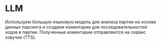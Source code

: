 # LLM

Используем большую языковую модель для анализа партии на основе данных парсинга
и создаем коментарии для последовательностей ходов в партии.
Полученные коментарии отправляются на сервис озвучки (TTS). 